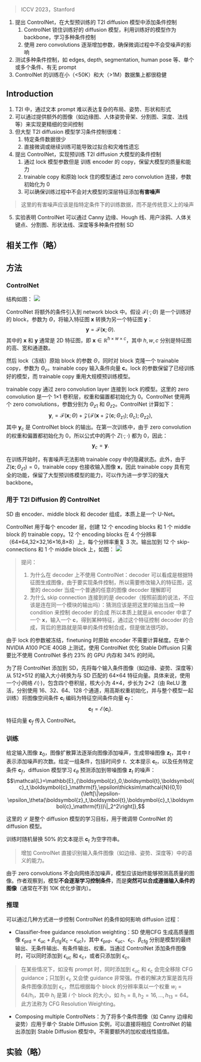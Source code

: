 > ICCV 2023，Stanford

1. 提出 ControlNet，在大型预训练的 T2I diffusion 模型中添加条件控制
    1. ControlNet 锁住训练好的 diffusion 模型，利用训练好的模型作为 backbone，学习多种条件控制
    2. 使用 zero convolutions 逐渐增加参数，确保微调过程中不会受噪声的影响
2. 测试多种条件控制，如 edges, depth, segmentation, human pose 等、单个或多个条件、有无 prompt 
3. ControlNet 的训练在小（<50K）和大（>1M）数据集上都很稳健

## Introduction

1. T2I 中，通过文本 prompt 难以表达复杂的布局、姿势、形状和形式
2. 可以通过提供额外的图像（如边缘图、人体姿势骨架、分割图、深度、法线等）来实现更精细的空间控制
3. 但大型 T2I diffusion 模型学习条件控制很难：
    1. 特定条件数据很少
    2. 直接微调或继续训练可能导致过拟合和灾难性遗忘
4. 提出 ControlNet，实现预训练 T2I diffusion 大模型的条件控制
    1. 通过 lock 模型参数但是 训练 encoder 的 copy，保留大模型的质量和能力
    2. trainable copy 和原始 lock 住的模型通过 zero convolution 连接，参数初始化为 0
    3. 可以确保训练过程中不会对大模型的深层特征添加**有害噪声**
> 这里的有害噪声应该是指特定条件下的训练数据，而不是传统意义上的噪声
5. 实验表明 ControlNet 可以通过 Canny 边缘、Hough 线、用户涂鸦、人体关键点、分割图、形状法线、深度等多种条件控制 SD

## 相关工作（略）

## 方法

### ControlNet

结构如图：
![](image/Pasted%20image%2020241228105245.png)

ControlNet 将额外的条件引入到 network block 中。假设 $\mathcal{F}(\cdot;\Theta)$ 是一个训练好的 block，参数为 $\Theta$，将输入特征图 $\boldsymbol{x}$ 转换为另一个特征图 $\boldsymbol{y}$：
$$\boldsymbol{y}=\mathcal{F}(\boldsymbol{x};\Theta).$$
其中的 $\boldsymbol{x}$ 和 $\boldsymbol{y}$ 通常是 2D 特征图，即 $\boldsymbol{x}\in\mathbb{R}^{h\times w\times c}$，其中 $h,w,c$ 分别是特征图的高、宽和通道数。

然后 lock（冻结）原始 block 的参数 $\Theta$，同时对 block 克隆一个 trainable copy，参数为 $\Theta_c$。trainable copy 输入条件向量 $\boldsymbol{c}$。lock 的参数保留了已经训练好的模型，而 trainable copy 重用大规模预训练模型。

trainable copy 通过 zero convolution layer 连接到 lock 的模型。这里的 zero convolution 是一个 1×1 卷积层，权重和偏置都初始化为 0。ControlNet 使用两个 zero convolutions，参数分别为 $\Theta_{z1}$ 和 $\Theta_{z2}$。ControlNet 计算如下：
$$\boldsymbol{y}_{\mathfrak{c}}=\mathcal{F}(\boldsymbol{x};\Theta)+\mathcal{Z}(\mathcal{F}(\boldsymbol{x}+\mathcal{Z}(\boldsymbol{c};\Theta_{\mathrm{z}1});\Theta_{\mathrm{c}});\Theta_{\mathrm{z}2}),$$
其中 $\boldsymbol{y}_c$ 是 ControlNet block 的输出。在第一次训练中，由于 zero convolution 的权重和偏置都初始化为 0，所以公式中的两个 $Z(\cdot;\cdot)$ 都为 0，因此：
$$\boldsymbol{y}_c=\boldsymbol{y}.$$

在训练开始时，有害噪声无法影响 trainable copy 中的隐藏状态。此外，由于 $Z(\boldsymbol{c};\Theta_{z1})=0$，trainable copy 也接收输入图像 $\boldsymbol{x}$，因此 trainable copy 具有完全的功能，保留了大型预训练模型的能力，可以作为进一步学习的强大 backbone。


### 用于 T2I Diffusion 的 ControlNet

SD 由 encoder、middle block 和 decoder 组成，本质上是一个 U-Net。

ControlNet 用于每个 encoder 层，创建 12 个 encoding blocks 和 1 个 middle block 的 trainable copy。12 个 encoding blocks 在 4 个分辨率（64×64,32×32,16×16,8×8）上，每个分辨率重复 3 次。输出加到 12 个 skip-connections 和 1 个 middle block 上，如图：
![](image/Pasted%20image%2020241228110800.png)

> 提问：
> 1. 为什么在 decoder 上不使用 ControlNet：decoder 可以看成是根据特征图生成图像，由于要实现条件控制，所以需要修改输入的特征图，这里的 decoder 当成一个普通的任意的图像 decoder 理解即可
> 2. 为什么 skip connection 连接到的是 decoder（按照前面的说法，不应该是连在同一个模块的输出吗）：猜测应该是把这里的输出当成一种 condition 来控制 decoder 的合成
> 所以本质上就是从 encoder 中拿了一个 $\boldsymbol{x}$，输入一个 $\boldsymbol{c}$，得到某种特征，通过这个特征控制 decoder 的合成，背后的思路就是简单的条件控制合成，但是做法很巧妙。

由于 lock 的参数被冻结，finetuning 时原始 encoder 不需要计算梯度。在单个 NVIDIA A100 PCIE 40GB 上测试，使用 ControlNet 优化 Stable Diffusion 只需要比不使用 ControlNet 多约 23% 的 GPU 内存和 34% 的时间。

为了将 ControlNet 添加到 SD，先将每个输入条件图像（如边缘、姿势、深度等）从 512×512 的输入大小转换为与 SD 匹配的 64×64 特征向量。具体来说，使用一个小网络 $\mathcal{E}(\cdot)$，包含四个卷积层，核大小为 4×4，步长为 2×2（由 ReLU 激活，分别使用 16、32、64、128 个通道，用高斯权重初始化，并与整个模型一起训练）将图像空间条件 $\boldsymbol{c}_i$ 编码为特征空间条件向量 $\boldsymbol{c}_f$：
$$\boldsymbol{c}_\mathrm{f}=\mathcal{E}(\boldsymbol{c}_\mathrm{i}).$$
特征向量 $\boldsymbol{c}_f$ 传入 ControlNet。

### 训练

给定输入图像 $\boldsymbol{z}_0$，图像扩散算法逐渐向图像添加噪声，生成带噪图像 $\boldsymbol{z}_t$，其中 $t$ 表示添加噪声的次数。给定一组条件，包括时间步 $t$、文本提示 $\boldsymbol{c}_t$，以及任务特定条件 $\boldsymbol{c}_f$，diffusion 模型学习 $\epsilon_\theta$ 预测添加到带噪图像 $\boldsymbol{z}_t$ 的噪声：
$$\mathcal{L}=\mathbb{E}_{\boldsymbol{z}_0,\boldsymbol{t},\boldsymbol{c}_t,\boldsymbol{c}_\mathrm{f},\epsilon\thicksim\mathcal{N}(0,1)}{\left[\|\epsilon-\epsilon_\theta(\boldsymbol{z}_t,\boldsymbol{t},\boldsymbol{c}_t,\boldsymbol{c}_\mathrm{f}))\|_2^2\right]},$$

这里的 $\mathcal{L}$ 是整个 diffusion 模型的学习目标，用于微调带 ControlNet 的 diffusion 模型。

训练时随机替换 50% 的文本提示 $\boldsymbol{c}_t$ 为空字符串。
> 增加 ControlNet 直接识别输入条件图像（如边缘、姿势、深度等）中的语义的能力。

由于 zero convolutions 不会向网络添加噪声，模型应该始终能够预测高质量的图像。作者观察到，模型**不会逐渐学习控制条件**，而是**突然可以合成遵循输入条件的图像**（通常在不到 10K 优化步骤内）。

### 推理

可以通过几种方式进一步控制 ControlNet 的条件如何影响 diffusion 过程：

+ Classifier-free guidance resolution weighting：SD 使用CFG 生成高质量图像 $\epsilon_{\mathrm{prd}}=\epsilon_{\mathrm{uc}}+\beta_{\mathrm{cfg}}(\epsilon_{\mathrm{c}}-\epsilon_{\mathrm{uc}})$，其中 $\epsilon_{\mathrm{prd}}$、$\epsilon_{\mathrm{uc}}$、$\epsilon_{\mathrm{c}}$、$\beta_{\mathrm{cfg}}$ 分别是模型的最终输出、无条件输出、有条件输出、权重。当通过 ControlNet 添加条件图像时，可以同时添加到 $\epsilon_{\mathrm{uc}}$ 和 $\epsilon_{\mathrm{c}}$，或者只添加到 $\epsilon_{\mathrm{c}}$。
> 在某些情况下，如没有 prompt 时，同时添加到 $\epsilon_{\mathrm{uc}}$ 和 $\epsilon_{\mathrm{c}}$ 会完全移除 CFG guidance；只加到 $\epsilon_{\mathrm{c}}$ 又会使 guidance 非常强。作者的解决方案是首先将条件图像添加到 $\epsilon_{\mathrm{c}}$，然后根据每个 block 的分辨率乘以一个权重 $w_i=64/h_i$，其中 $h_i$ 是第 $i$ 个 block 的大小，如 $h_1=8,h_2=16,\ldots,h_{13}=64$。此方法称为 CFG Resolution Weighting。
+ Composing multiple ControlNets：为了将多个条件图像（如 Canny 边缘和姿势）应用于单个 Stable Diffusion 实例，可以直接将相应 ControlNet 的输出添加到 Stable Diffusion 模型中。不需要额外的加权或线性插值。

## 实验（略）
